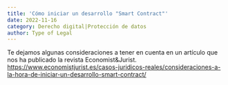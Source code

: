 ```yaml
---
title: 'Cómo iniciar un desarrollo "Smart Contract"'
date: 2022-11-16
category: Derecho digital|Protección de datos
author: Type of Legal
---
```


Te dejamos algunas consideraciones a tener en cuenta en un artículo que nos ha publicado la revista Economist&Jurist. https://www.economistjurist.es/casos-juridicos-reales/consideraciones-a-la-hora-de-iniciar-un-desarrollo-smart-contract/
